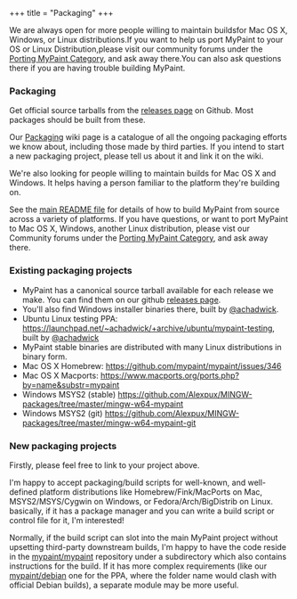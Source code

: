 +++
title = "Packaging"
+++

We are always open for more people willing to maintain buildsfor Mac 
OS X, Windows, or Linux distributions.If you want to help us port 
MyPaint to your OS or Linux Distribution,please visit our community 
forums under the [Porting MyPaint Category][source.porting], and ask away 
there.You can also ask questions there if you are having trouble 
building MyPaint.

[source.porting]: http://community.mypaint.app/c/development/porting

### Packaging
Get official source tarballs
from the [releases page][packing.releases] on Github.
Most packages should be built from these.

Our [Packaging][packing.wiki] wiki page is a catalogue of all the
ongoing packaging efforts we know about,
including those made by third parties.
If you intend to start a new packaging project,
please tell us about it and link it on the wiki.

We're also looking for people willing to maintain builds
for Mac OS X and Windows.
It helps having a person familiar to the platform they're building on.

See the [main README file][packing.readme] for details of
how to build MyPaint from source across a variety of platforms.
If you have questions, or want to port MyPaint to
Mac OS X, Windows, another Linux distribution, please vist our Community
forums under the [Porting MyPaint Category][packing.porting],
and ask away there.

[packing.releases]: https://github.com/mypaint/mypaint/releases
[packing.wiki]: https://github.com/mypaint/mypaint/wiki/Packaging
[packing.readme]: https://github.com/mypaint/mypaint/blob/master/README.md
[packing.porting]: http://community.mypaint.app/c/development/porting

### Existing packaging projects

* MyPaint has a canonical source tarball available for each release we make. You can find them on our github [releases page](https://github.com/mypaint/mypaint/releases).
* You'll also find Windows installer binaries there, built by [@achadwick](https://github.com/achadwick).
* Ubuntu Linux testing PPA: <https://launchpad.net/~achadwick/+archive/ubuntu/mypaint-testing>, built by [@achadwick](https://github.com/achadwick)
* MyPaint stable binaries are distributed with many Linux distributions in binary form.
* Mac OS X Homebrew: <https://github.com/mypaint/mypaint/issues/346>
* Mac OS X Macports: <https://www.macports.org/ports.php?by=name&substr=mypaint>
* Windows MSYS2 (stable) <https://github.com/Alexpux/MINGW-packages/tree/master/mingw-w64-mypaint>
* Windows MSYS2 (git) <https://github.com/Alexpux/MINGW-packages/tree/master/mingw-w64-mypaint-git>

### New packaging projects

Firstly, please feel free to link to your project above.

I'm happy to accept packaging/build scripts for well-known, and well-defined platform distributions like Homebrew/Fink/MacPorts on Mac, MSYS2/MSYS/Cygwin on Windows, or Fedora/Arch/BigDistrib on Linux. basically, if it has a package manager and you can write a build script or control file for it, I'm interested!

Normally, if the build script can slot into the main MyPaint project without upsetting third-party downstream builds, I'm happy to have the code reside in the [mypaint/mypaint](https://github.com/mypaint/debian) repository under a subdirectory which also contains instructions for the build. If it has more complex requirements (like our [mypaint/debian](https://github.com/mypaint/debian) one for the PPA, where the folder name would clash with official Debian builds), a separate module may be more useful.
